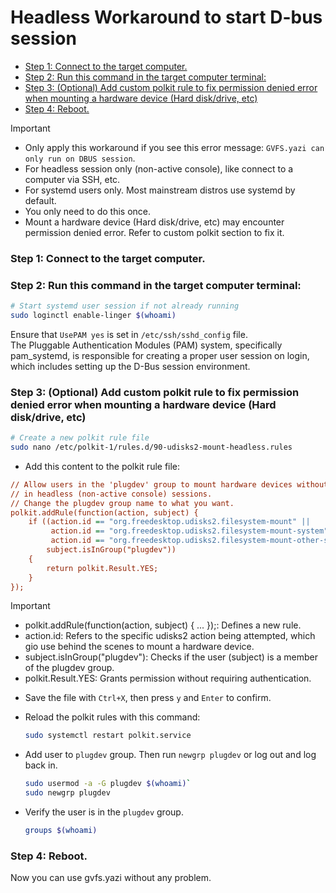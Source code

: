 # Headless Workaround to start D-bus session

<!-- toc -->

- [Step 1: Connect to the target computer.](#step-1-connect-to-the-target-computer)
- [Step 2: Run this command in the target computer terminal:](#step-2-run-this-command-in-the-target-computer-terminal)
- [Step 3: (Optional) Add custom polkit rule to fix permission denied error when mounting a hardware device (Hard disk/drive, etc)](#step-3-optional-add-custom-polkit-rule-to-fix-permission-denied-error-when-mounting-a-hardware-device-hard-diskdrive-etc)
- [Step 4: Reboot.](#step-4-reboot)

<!-- tocstop -->

> [!IMPORTANT]
>
> - Only apply this workaround if you see this error message: `GVFS.yazi can only run on DBUS session`.
> - For headless session only (non-active console), like connect to a computer via SSH, etc.
> - For systemd users only. Most mainstream distros use systemd by default.
> - You only need to do this once.
> - Mount a hardware device (Hard disk/drive, etc) may encounter permission denied error. Refer to custom polkit section to fix it.

### Step 1: Connect to the target computer.

### Step 2: Run this command in the target computer terminal:

```bash
# Start systemd user session if not already running
sudo loginctl enable-linger $(whoami)
```

Ensure that `UsePAM yes` is set in `/etc/ssh/sshd_config` file.  
The Pluggable Authentication Modules (PAM) system, specifically pam_systemd, is responsible for creating a proper user session on login, which includes setting up the D-Bus session environment.

### Step 3: (Optional) Add custom polkit rule to fix permission denied error when mounting a hardware device (Hard disk/drive, etc)

```bash
# Create a new polkit rule file
sudo nano /etc/polkit-1/rules.d/90-udisks2-mount-headless.rules
```

- Add this content to the polkit rule file:

```ini
// Allow users in the 'plugdev' group to mount hardware devices without authentication
// in headless (non-active console) sessions.
// Change the plugdev group name to what you want.
polkit.addRule(function(action, subject) {
    if ((action.id == "org.freedesktop.udisks2.filesystem-mount" ||
         action.id == "org.freedesktop.udisks2.filesystem-mount-system" ||
         action.id == "org.freedesktop.udisks2.filesystem-mount-other-seat") &&
        subject.isInGroup("plugdev"))
    {
        return polkit.Result.YES;
    }
});
```

> [!IMPORTANT]
>
> - polkit.addRule(function(action, subject) { ... });: Defines a new rule.
> - action.id: Refers to the specific udisks2 action being attempted, which gio use behind the scenes to mount a hardware device.
> - subject.isInGroup("plugdev"): Checks if the user (subject) is a member of the plugdev group.
> - polkit.Result.YES: Grants permission without requiring authentication.

- Save the file with `Ctrl+X`, then press `y` and `Enter` to confirm.
- Reload the polkit rules with this command:

  ```bash
  sudo systemctl restart polkit.service
  ```

- Add user to `plugdev` group. Then run `newgrp plugdev` or log out and log back in.

  ```bash
  sudo usermod -a -G plugdev $(whoami)`
  sudo newgrp plugdev
  ```

- Verify the user is in the `plugdev` group.

  ```bash
  groups $(whoami)
  ```

### Step 4: Reboot.

Now you can use gvfs.yazi without any problem.
